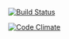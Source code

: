 [![Build Status](https://semaphoreci.com/api/v1/alexeyrazuvaev/the-beam/branches/master/badge.svg)](https://semaphoreci.com/alexeyrazuvaev/the-beam)

[![Code Climate](https://codeclimate.com/github/alexeyrazuvaev/the-beam/badges/gpa.svg)](https://codeclimate.com/github/alexeyrazuvaev/the-beam)
